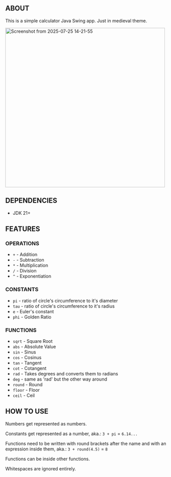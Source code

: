 ## ABOUT

This is a simple calculator Java Swing app. Just in medieval theme.

<img width="500" height="500" alt="Screenshot from 2025-07-25 14-21-55" src="https://github.com/user-attachments/assets/d3b4f2e5-d450-4b38-af6e-8d95efba216f" />

## DEPENDENCIES

- JDK 21+

## FEATURES

### OPERATIONS

- `+` - Addition
- `-` - Subtraction
- `*` - Multiplication
- `/` - Division
- `^` - Exponentiation

### CONSTANTS

- `pi` - ratio of circle's circumference to it's diameter
- `tau` - ratio of circle's circumference to it's radius
- `e` - Euler's constant
- `phi` - Golden Ratio

### FUNCTIONS

- `sqrt` - Square Root
- `abs` - Absolute Value
- `sin` - Sinus
- `cos` - Cosinus
- `tan` - Tangent
- `cot` - Cotangent
- `rad` - Takes degrees and converts them to radians
- `deg` - same as 'rad' but the other way around
- `round` - Round
- `floor` - Floor
- `ceil` - Ceil

## HOW TO USE

Numbers get represented as numbers.

Constants get represented as a number, aka.: `3 + pi` = `6.14...`

Functions need to be written with round brackets after the name and with an expression inside them, aka.: `3 + round(4.5)` = `8`

Functions can be inside other functions.

Whitespaces are ignored entirely.
